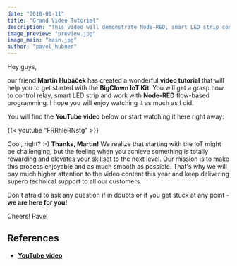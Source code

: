 ```yaml
---
date: "2018-01-11"
title: "Grand Video Tutorial"
description: "This video will demonstrate Node-RED, smart LED strip control and much more..."
image_preview: "preview.jpg"
image_main: "main.jpg"
author: "pavel_hubner"
---
```


Hey guys,

our friend **Martin Hubáček** has created a wonderful **video tutorial** that will help you to get started with the **BigClown IoT Kit**. You will get a grasp how to control relay, smart LED strip and work with **Node-RED** flow-based programming. I hope you will enjoy watching it as much as I did.

You will find the **YouTube video** below or start watching it here right away:

{{< youtube "FRRhleRNstg" >}}

Cool, right? :-) **Thanks, Martin!** We realize that starting with the IoT might be challenging, but the feeling when you achieve something is totally rewarding and elevates your skillset to the next level. Our mission is to make this process enjoyable and as much smooth as possible. That's why we will pay much higher attention to the video content this year and keep delivering superb technical support to all our customers.

Don't afraid to ask any question if in doubts or if you get stuck at any point - **we are here for you!**

Cheers! Pavel

## References

* [**YouTube video**](https://youtu.be/FRRhleRNstg)
